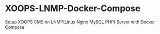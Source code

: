 # XOOPS-LNMP-Docker-Compose
Setup XOOPS CMS on LNMP(Linux Nginx MySQL PHP) Server with Docker Compose
